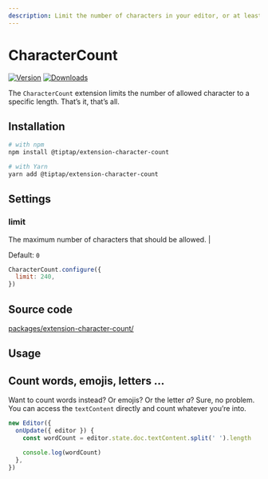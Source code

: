 ```yaml
---
description: Limit the number of characters in your editor, or at least count them.
---
```


# CharacterCount
[![Version](https://img.shields.io/npm/v/@tiptap/extension-character-count.svg?label=version)](https://www.npmjs.com/package/@tiptap/extension-character-count)
[![Downloads](https://img.shields.io/npm/dm/@tiptap/extension-character-count.svg)](https://npmcharts.com/compare/@tiptap/extension-character-count?minimal=true)

The `CharacterCount` extension limits the number of allowed character to a specific length. That’s it, that’s all.

## Installation
```bash
# with npm
npm install @tiptap/extension-character-count

# with Yarn
yarn add @tiptap/extension-character-count
```

## Settings

### limit

The maximum number of characters that should be allowed. |

Default: `0`

```js
CharacterCount.configure({
  limit: 240,
})
```

## Source code
[packages/extension-character-count/](https://github.com/ueberdosis/tiptap/blob/main/packages/extension-character-count/)

## Usage
<tiptap-demo name="Extensions/CharacterCount"></tiptap-demo>

## Count words, emojis, letters …
Want to count words instead? Or emojis? Or the letter *a*? Sure, no problem. You can access the `textContent` directly and count whatever you’re into.

```js
new Editor({
  onUpdate({ editor }) {
    const wordCount = editor.state.doc.textContent.split(' ').length

    console.log(wordCount)
  },
})
```
